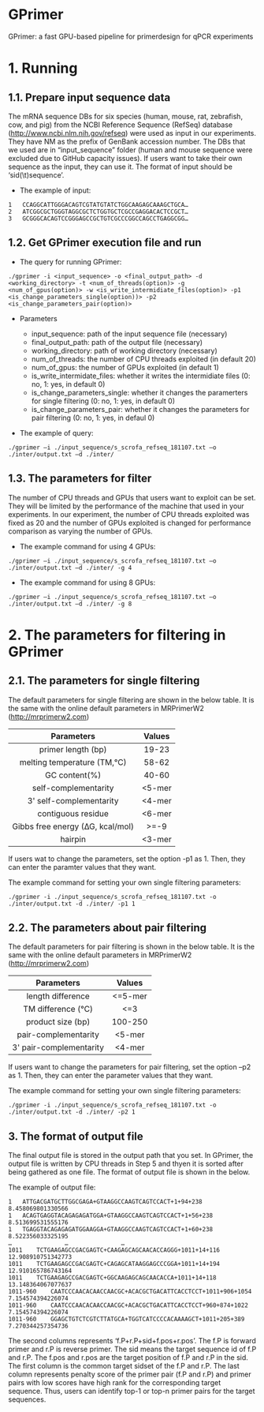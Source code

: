 # GPrimer
GPrimer: a fast GPU-based pipeline for primerdesign for qPCR experiments


# 1. Running
## 1.1. Prepare input sequence data
 The mRNA sequence DBs for six species (human, mouse, rat, zebrafish, cow, and pig) from the NCBI Reference Sequence (RefSeq) database (http://www.ncbi.nlm.nih.gov/refseq) were used as input in our experiments. They have NM as the prefix of GenBank accession number. The DBs that we used are in “input_sequence” folder (human and mouse sequence were excluded due to GitHub capacity issues). If users want to take their own sequence as the input, they can use it. The format of input should be ‘sid(\t)sequence’. 
 
- The example of input:
```
1	CCAGGCATTGGGACAGTCGTATGTATCTGGCAAGAGCAAAGCTGCA…
2	ATCGGCGCTGGGTAGGCGCTCTGGTGCTCGCCGAGGACACTCCGCT…
3	GCGGGCACAGTCCGGGAGCCGCTGTCGCCCGGCCAGCCTGAGGCGG…
```

## 1.2. Get GPrimer execution file and run
- The query for running GPrimer:
```
./gprimer -i <input_sequence> -o <final_output_path> -d <working_directory> -t <num_of_threads(option)> -g <num_of_gpus(option)> -w <is_write_intermidiate_files(option)> -p1 <is_change_parameters_single(option))> -p2 <is_change_parameters_pair(option)>
```
- Parameters
  - input_sequence: path of the input sequence file (necessary)
  - final_output_path: path of the output file (necessary)
  - working_directory: path of working directory (necessary)
  - num_of_threads: the number of CPU threads exploited (in default 20)
  - num_of_gpus: the number of GPUs exploited (in default 1)
  - is_write_intermidate_files: whether it writes the intermidiate files (0: no, 1: yes, in default 0)
  - is_change_parameters_single: whether it changes the paramerters for single filtering (0: no, 1: yes, in default 0)
  - is_change_parameters_pair: whether it changes the parameters for pair filtering (0: no, 1: yes, in defaul 0)
  
 - The example of query:
```
./gprimer –i ./input_sequence/s_scrofa_refseq_181107.txt –o ./inter/output.txt –d ./inter/ 
```

## 1.3. The parameters for filter
 The number of CPU threads and GPUs that users want to exploit can be set. They will be limited by the performance of the machine that used in your experiments. In our experiment, the number of CPU threads exploited was fixed as 20 and the number of GPUs exploited is changed for performance comparison as varying the number of GPUs.
- The example command for using 4 GPUs:
```
./gprimer –i ./input_sequence/s_scrofa_refseq_181107.txt –o ./inter/output.txt –d ./inter/ -g 4
```
- The example command for using 8 GPUs:
```
./gprimer –i ./input_sequence/s_scrofa_refseq_181107.txt –o ./inter/output.txt –d ./inter/ -g 8
```

# 2. The parameters for filtering in GPrimer
## 2.1. The parameters for single filtering
The default parameters for single filtering are shown in the below table. It is the same with the online default parameters in MRPrimerW2 (http://mrprimerw2.com)

|Parameters|Values|
|:---:|:---:|
|primer length (bp)|19-23|
|melting temperature (TM,℃)|58-62|
|GC content(%)|40-60|
|self-complementarity|<5-mer|
|3' self-complementarity|<4-mer|
|contiguous residue|<6-mer|
|Gibbs free energy (∆G, kcal/mol)|>=-9|
|hairpin|<3-mer|

If users wat to change the parameters, set the option -p1 as 1. Then, they can enter the paramter values that they want.

The example command for setting your own single filtering parameters:
```
./gprimer -i ./input_sequence/s_scrofa_refseq_181107.txt -o ./inter/output.txt -d ./inter/ -p1 1
```

## 2.2. The parameters about pair filtering
 The default parameters for pair filtering is shown in the below table. It is the same with the online default parameters in MRPrimerW2 (http://mrprimerw2.com)
 
|Parameters|Values|
|:---:|:---:|
|length difference|<=5-mer|
|TM difference (℃)|<=3|
|product size (bp)|100-250|
|pair-complementarity|<5-mer|
|3' pair-complementarity|<4-mer|

If users want to change the parameters for pair filtering, set the option –p2 as 1. Then, they can enter the parameter values that they want.

The example command for setting your own single filtering parameters:
```
./gprimer -i ./input_sequence/s_scrofa_refseq_181107.txt -o ./inter/output.txt -d ./inter/ -p2 1
```

## 3. The format of output file
 The final output file is stored in the output path that you set. In GPrimer, the output file is written by CPU threads in Step 5 and thyen it is sorted after being gathered as one file. The format of output file is shown in the below.
 
 The example of output file:
 ```
 1   ATTGACGATGCTTGGCGAGA+GTAAGGCCAAGTCAGTCCACT+1+94+238 8.458069801330566
1   ACAGTGAGGTACAGAGAGATGGA+GTAAGGCCAAGTCAGTCCACT+1+56+238  8.513699531555176
1   TGAGGTACAGAGAGATGGAAGGA+GTAAGGCCAAGTCAGTCCACT+1+60+238  8.522356033325195
…				…				…
1011    TCTGAAGAGCCGACGAGTC+CAAGAGCAGCAACACCAGGG+1011+14+116    12.908910751342773
1011    TCTGAAGAGCCGACGAGTC+CAGAGCATAAGGAGCCCGGA+1011+14+194    12.910165786743164
1011    TCTGAAGAGCCGACGAGTC+GGCAAGAGCAGCAACACCA+1011+14+118 13.148364067077637
1011-960    CAATCCCAACACAACCAACGC+ACACGCTGACATTCACCTCCT+1011+906+1054   7.154574394226074
1011-960    CAATCCCAACACAACCAACGC+ACACGCTGACATTCACCTCCT+960+874+1022    7.154574394226074
1011-960    GGAGCTGTCTCGTCTTATGCA+TGGTCATCCCCACAAAAGCT+1011+205+389 7.270344257354736
```

The second columns represents ‘f.P+r.P+sid+f.pos+r.pos’. The f.P is forward primer and r.P is reverse primer. The sid means the target sequence id of f.P and r.P. The f.pos and r.pos are the target position of f.P and r.P in the sid. The first column is the common target sidset of the f.P and r.P. The last column represents penalty score of the primer pair (f.P and r.P) and primer pairs with low scores have high rank for the corresponding target sequence. Thus, users can identify top-1 or top-n primer pairs for the target sequences.
